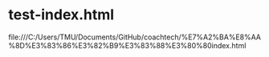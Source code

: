 # test-index.html
file:///C:/Users/TMU/Documents/GitHub/coachtech/%E7%A2%BA%E8%AA%8D%E3%83%86%E3%82%B9%E3%83%88%E3%80%80index.html
